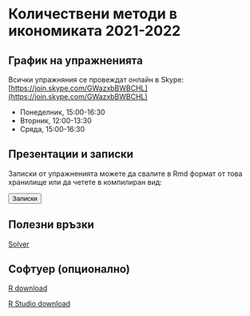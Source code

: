 # Количествени методи в икономиката 2021-2022

## График на упражненията 

Всички упражняния се провеждат онлайн в Skype: [https://join.skype.com/GWazxbBWBCHL](https://join.skype.com/GWazxbBWBCHL)

- Понеделник, 15:00-16:30
- Вторник, 12:00-13:30
- Сряда, 15:00-16:30

## Презентации и записки

Записки от упражненията можете да свалите в Rmd формат от това хранилище или да
четете в компилиран вид:

<button class="button-save large">Записки</button>

## Полезни връзки

[Solver](https://cbom.atozmath.com/CBOM/Simplex.aspx?q=sm)

## Софтуер (опционално)

[R download](https://cran.r-project.org/)

[R Studio download](https://rstudio.com/products/rstudio/download/)
